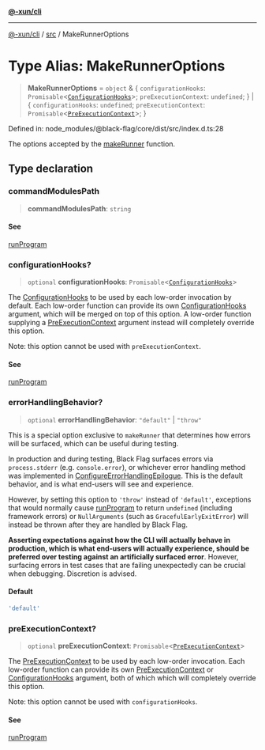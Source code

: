 [**@-xun/cli**](../../README.md)

***

[@-xun/cli](../../README.md) / [src](../README.md) / MakeRunnerOptions

# Type Alias: MakeRunnerOptions

> **MakeRunnerOptions** = `object` & \{ `configurationHooks`: `Promisable`\<[`ConfigurationHooks`](ConfigurationHooks.md)\>; `preExecutionContext`: `undefined`; \} \| \{ `configurationHooks`: `undefined`; `preExecutionContext`: `Promisable`\<[`PreExecutionContext`](PreExecutionContext.md)\>; \}

Defined in: node\_modules/@black-flag/core/dist/src/index.d.ts:28

The options accepted by the [makeRunner](../functions/makeRunner.md) function.

## Type declaration

### commandModulesPath

> **commandModulesPath**: `string`

#### See

[runProgram](../functions/runProgram.md)

### configurationHooks?

> `optional` **configurationHooks**: `Promisable`\<[`ConfigurationHooks`](ConfigurationHooks.md)\>

The [ConfigurationHooks](ConfigurationHooks.md) to be used by each low-order
invocation by default. Each low-order function can provide its own
[ConfigurationHooks](ConfigurationHooks.md) argument, which will be merged on top of
this option. A low-order function supplying a
[PreExecutionContext](PreExecutionContext.md) argument instead will completely override
this option.

Note: this option cannot be used with `preExecutionContext`.

#### See

[runProgram](../functions/runProgram.md)

### errorHandlingBehavior?

> `optional` **errorHandlingBehavior**: `"default"` \| `"throw"`

This is a special option exclusive to `makeRunner` that determines how
errors will be surfaced, which can be useful during testing.

In production and during testing, Black Flag surfaces errors via
`process.stderr` (e.g. `console.error`), or whichever error handling
method was implemented in [ConfigureErrorHandlingEpilogue](ConfigureErrorHandlingEpilogue.md). This is
the default behavior, and is what end-users will see and experience.

However, by setting this option to `'throw'` instead of `'default'`,
exceptions that would normally cause [runProgram](../functions/runProgram.md) to return
`undefined` (including framework errors) or `NullArguments` (such as
`GracefulEarlyExitError`) will instead be thrown after they are handled
by Black Flag.

**Asserting expectations against how the CLI will actually behave in
production, which is what end-users will actually experience, should be
preferred over testing against an artificially surfaced error**. However,
surfacing errors in test cases that are failing unexpectedly can be
crucial when debugging. Discretion is advised.

#### Default

```ts
'default'
```

### preExecutionContext?

> `optional` **preExecutionContext**: `Promisable`\<[`PreExecutionContext`](PreExecutionContext.md)\>

The [PreExecutionContext](PreExecutionContext.md) to be used by each low-order
invocation. Each low-order function can provide its own
[PreExecutionContext](PreExecutionContext.md) or [ConfigurationHooks](ConfigurationHooks.md) argument,
both of which which will completely override this option.

Note: this option cannot be used with `configurationHooks`.

#### See

[runProgram](../functions/runProgram.md)
